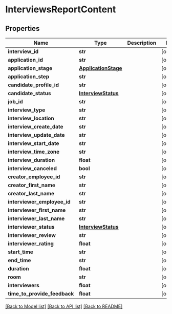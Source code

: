 # InterviewsReportContent

## Properties
Name | Type | Description | Notes
------------ | ------------- | ------------- | -------------
**interview_id** | **str** |  | [optional] 
**application_id** | **str** |  | [optional] 
**application_stage** | [**ApplicationStage**](ApplicationStage.md) |  | [optional] 
**application_step** | **str** |  | [optional] 
**candidate_profile_id** | **str** |  | [optional] 
**candidate_status** | [**InterviewStatus**](InterviewStatus.md) |  | [optional] 
**job_id** | **str** |  | [optional] 
**interview_type** | **str** |  | [optional] 
**interview_location** | **str** |  | [optional] 
**interview_create_date** | **str** |  | [optional] 
**interview_update_date** | **str** |  | [optional] 
**interview_start_date** | **str** |  | [optional] 
**interview_time_zone** | **str** |  | [optional] 
**interview_duration** | **float** |  | [optional] 
**interview_canceled** | **bool** |  | [optional] 
**creator_employee_id** | **str** |  | [optional] 
**creator_first_name** | **str** |  | [optional] 
**creator_last_name** | **str** |  | [optional] 
**interviewer_employee_id** | **str** |  | [optional] 
**interviewer_first_name** | **str** |  | [optional] 
**interviewer_last_name** | **str** |  | [optional] 
**interviewer_status** | [**InterviewStatus**](InterviewStatus.md) |  | [optional] 
**interviewer_review** | **str** |  | [optional] 
**interviewer_rating** | **float** |  | [optional] 
**start_time** | **str** |  | [optional] 
**end_time** | **str** |  | [optional] 
**duration** | **float** |  | [optional] 
**room** | **str** |  | [optional] 
**interviewers** | **float** |  | [optional] 
**time_to_provide_feedback** | **float** |  | [optional] 

[[Back to Model list]](../README.md#documentation-for-models) [[Back to API list]](../README.md#documentation-for-api-endpoints) [[Back to README]](../README.md)


